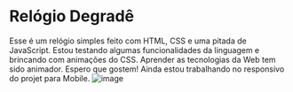 # Relógio Degradê  
Esse é um relógio simples feito com HTML, CSS e uma pitada de JavaScript. Estou testando algumas funcionalidades da linguagem e brincando com animações do CSS. Aprender as tecnologias da Web tem sido animador. Espero que gostem! Ainda estou trabalhando no responsivo do projet para Mobile.
![image](https://user-images.githubusercontent.com/105068717/223583911-fce30fd5-c43b-423b-98c6-8fb9268f1179.png)
